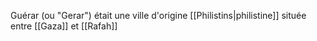 Guérar (ou "Gerar") était une ville d'origine [[Philistins|philistine]] située entre [[Gaza]] et [[Rafah]]
